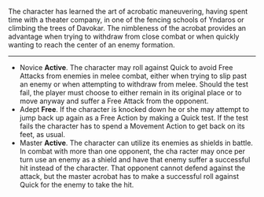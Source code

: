 The character has learned the art of acrobatic maneuvering, having spent time with a theater company, in one of the fencing schools of Yndaros or climbing the trees of Davokar. The nimbleness of the acrobat provides an advantage when trying to withdraw from close combat or when quickly wanting to reach the center of an enemy formation.

---
- Novice **Active**. The character may roll against Quick to avoid Free Attacks from enemies in melee combat, either when trying to slip past an enemy or when attempting to withdraw from melee. Should the test fail, the player must choose to either remain in its original place or to move anyway and suffer a Free Attack from the opponent.
- Adept **Free**. If the character is knocked down he or she may attempt to jump back up again as a Free Action by making a Quick test. If the test fails the character has to spend a Movement Action to get back on its feet, as usual.
- Master **Active**. The character can utilize its enemies as shields in battle. In combat with more than one opponent, the cha racter may once per turn use an enemy as a shield and have that enemy suffer a successful hit instead of the character. That opponent cannot defend against the attack, but the master acrobat has to make a successful roll against Quick for the enemy to take the hit.